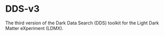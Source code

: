 # DDS-v3
The third version of the Dark Data Search (DDS) toolkit for the Light Dark Matter eXperiment (LDMX). 
